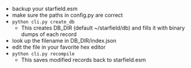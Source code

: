 - backup your starfield.esm
- make sure the paths in config.py are correct
- `python cli.py create_db`
  - This creates DB_DIR (default ~/starfield/db) and fills it with binary dumps of each record
- look up the filename in DB_DIR/index.json
- edit the file in your favorite hex editor
- `python cli.py recompile`
  - This saves modified records back to starfield.esm
